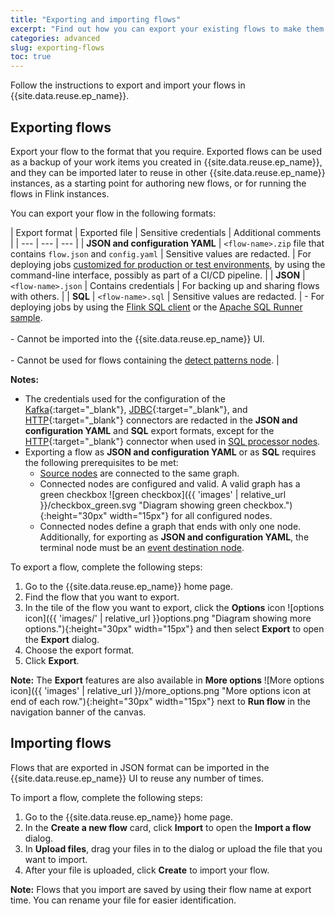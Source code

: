 ```yaml
---
title: "Exporting and importing flows"
excerpt: "Find out how you can export your existing flows to make them available for advanced authoring and for use in other Flink instances."
categories: advanced
slug: exporting-flows
toc: true
---
```


Follow the instructions to export and import your flows in {{site.data.reuse.ep_name}}.

## Exporting flows

Export your flow to the format that you require. Exported flows can be used as a backup of your work items you created in {{site.data.reuse.ep_name}}, and they can be imported later to reuse in other {{site.data.reuse.ep_name}} instances, as a starting point for authoring new flows, or for running the flows in Flink instances.

You can export your flow in the following formats:

| Export format | Exported file | Sensitive credentials | Additional comments |
| --- | --- | --- |
| **JSON and configuration YAML** | `<flow-name>.zip` file that contains `flow.json` and `config.yaml` |  Sensitive values are redacted. | For deploying jobs [customized for production or test environments](../deploying-customized), by using the command-line interface, possibly as part of a CI/CD pipeline. |
| **JSON** | `<flow-name>.json` | Contains credentials | For backing up and sharing flows with others. |
| **SQL** | `<flow-name>.sql` | Sensitive values are redacted. | - For deploying jobs by using the [Flink SQL client](../deploying-development) or the [Apache SQL Runner sample](../deploying-production). <br/> <br/> - Cannot be imported into the {{site.data.reuse.ep_name}} UI. <br/> <br/> - Cannot be used for flows containing the [detect patterns node](../../nodes/processornodes#detect-patterns). |

**Notes:** 
* The credentials used for the configuration of the [Kafka](https://nightlies.apache.org/flink/flink-docs-release-1.20/docs/connectors/table/kafka/){:target="_blank"}, [JDBC](https://nightlies.apache.org/flink/flink-docs-release-1.20/docs/connectors/table/jdbc){:target="_blank"}, and [HTTP](https://github.com/getindata/flink-http-connector/blob/0.18.0/README.md){:target="_blank"} connectors are redacted in the **JSON and configuration YAML** and **SQL** export formats, except for the [HTTP](https://github.com/getindata/flink-http-connector/blob/0.18.0/README.md){:target="_blank"} connector when used in [SQL processor nodes](../../nodes/custom).
* Exporting a flow as **JSON and configuration YAML** or as **SQL** requires the following prerequisites to be met:
   - [Source nodes](../../nodes/eventnodes/#event-source) are connected to the same graph.
   - Connected nodes are configured and valid. A valid graph has a green checkbox ![green checkbox]({{ 'images' | relative_url }}/checkbox_green.svg "Diagram showing green checkbox."){:height="30px" width="15px"} for all configured nodes.
   - Connected nodes define a graph that ends with only one node. Additionally, for exporting as **JSON and configuration YAML**, the terminal node must be an [event destination node](../../nodes/eventnodes/#event-destination).

To export a flow, complete the following steps:

1. Go to the {{site.data.reuse.ep_name}} home page.
2. Find the flow that you want to export.
3. In the tile of the flow you want to export, click the **Options** icon ![options icon]({{ 'images/' | relative_url }}options.png "Diagram showing more options."){:height="30px" width="15px"} and then select **Export** to open the **Export** dialog.
4. Choose the export format.
5. Click **Export**.

**Note:** The **Export** features are also available in **More options** ![More options icon]({{ 'images' | relative_url }}/more_options.png "More options icon at end of each row."){:height="30px" width="15px"} next to **Run flow** in the navigation banner of the canvas.


## Importing flows

Flows that are exported in JSON format can be imported in the {{site.data.reuse.ep_name}} UI to reuse any number of times.

To import a flow, complete the following steps:

1. Go to the {{site.data.reuse.ep_name}} home page.
2. In the **Create a new flow** card, click **Import** to open the **Import a flow** dialog.
3. In **Upload files**, drag your files in to the dialog or upload the file that you want to import.
4. After your file is uploaded, click **Create** to import your flow.

**Note:** Flows that you import are saved by using their flow name at export time. You can rename your file for easier identification.